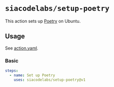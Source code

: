 # `siacodelabs/setup-poetry`

This action sets up [Poetry](https://python-poetry.org) on Ubuntu.

## Usage

See [action.yaml](action.yaml).

### Basic

```yaml
steps:
  - name: Set up Poetry
    uses: siacodelabs/setup-poetry@v1
```
